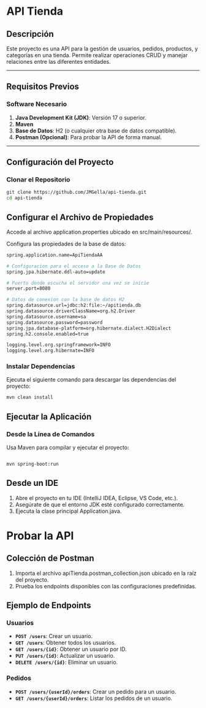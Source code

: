 ﻿# **API Tienda**

## **Descripción**
Este proyecto es una API  para la gestión de usuarios, pedidos, productos, y categorías en una tienda. Permite realizar operaciones CRUD y manejar relaciones entre las diferentes entidades.

---

## **Requisitos Previos**

### **Software Necesario**
1. **Java Development Kit (JDK)**: Versión 17 o superior.
2. **Maven**
3. **Base de Datos**: H2 (o cualquier otra base de datos compatible).
4. **Postman (Opcional)**: Para probar la API de forma manual.

---

## **Configuración del Proyecto**

### **Clonar el Repositorio**
```bash
git clone https://github.com/JMGella/api-tienda.git
cd api-tienda
```

## Configurar el Archivo de Propiedades
Accede al archivo application.properties ubicado en src/main/resources/.

Configura las propiedades de la base de datos:

```bash
spring.application.name=ApiTiendaAA

# Configuracion para el acceso a la Base de Datos
spring.jpa.hibernate.ddl-auto=update

# Puerto donde escucha el servidor una vez se inicie
server.port=8080

# Datos de conexion con la base de datos H2
spring.datasource.url=jdbc:h2:file:~/apitienda.db
spring.datasource.driverClassName=org.h2.Driver
spring.datasource.username=sa
spring.datasource.password=password
spring.jpa.database-platform=org.hibernate.dialect.H2Dialect
spring.h2.console.enabled=true

logging.level.org.springframework=INFO
logging.level.org.hibernate=INFO
```


### Instalar Dependencias
Ejecuta el siguiente comando para descargar las dependencias del proyecto:

```bash
mvn clean install
```

## Ejecutar la Aplicación

### Desde la Línea de Comandos
Usa Maven para compilar y ejecutar el proyecto:

```bash

mvn spring-boot:run
```

## Desde un IDE
1. Abre el proyecto en tu IDE (IntelliJ IDEA, Eclipse, VS Code, etc.).
2. Asegúrate de que el entorno JDK esté configurado correctamente.
3. Ejecuta la clase principal Application.java.
# Probar la API
## Colección de Postman
1. Importa el archivo apiTienda.postman_collection.json ubicado en la raíz del proyecto.
2. Prueba los endpoints disponibles con las configuraciones predefinidas.
## **Ejemplo de Endpoints**

### **Usuarios**
- **`POST /users`**: Crear un usuario.
- **`GET /users`**: Obtener todos los usuarios.
- **`GET /users/{id}`**: Obtener un usuario por ID.
- **`PUT /users/{id}`**: Actualizar un usuario.
- **`DELETE /users/{id}`**: Eliminar un usuario.

### **Pedidos**
- **`POST /users/{userId}/orders`**: Crear un pedido para un usuario.
- **`GET /users/{userId}/orders`**: Listar los pedidos de un usuario.


